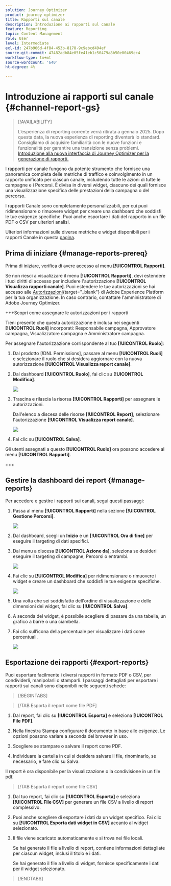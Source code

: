 ```yaml
---
solution: Journey Optimizer
product: journey optimizer
title: Rapporti sul canale
description: Introduzione ai rapporti sul canale
feature: Reporting
topic: Content Management
role: User
level: Intermediate
exl-id: 247b966d-4f84-453b-8178-9c9ebcd494ef
source-git-commit: 47482adb84e05fe41eb1c50479a8b50e00469ec4
workflow-type: tm+mt
source-wordcount: '640'
ht-degree: 4%

---
```


# Introduzione ai rapporti sul canale {#channel-report-gs}

>[!AVAILABILITY]
>
>L’esperienza di reporting corrente verrà ritirata a gennaio 2025. Dopo questa data, la nuova esperienza di reporting diventerà lo standard. Consigliamo di acquisire familiarità con le nuove funzioni e funzionalità per garantire una transizione senza problemi. [Introduzione alla nuova interfaccia di Journey Optimizer per la generazione di rapporti.](report-gs-cja.md)

I rapporti per canale fungono da potente strumento che fornisce una panoramica completa delle metriche di traffico e coinvolgimento in un rapporto unificato per ciascun canale, includendo tutte le azioni di tutte le campagne e i Percorsi. È divisa in diversi widget, ciascuno dei quali fornisce una visualizzazione specifica delle prestazioni della campagna o del percorso.

I rapporti Canale sono completamente personalizzabili, per cui puoi ridimensionare o rimuovere widget per creare una dashboard che soddisfi le tue esigenze specifiche. Puoi anche esportare i dati del rapporto in un file PDF o CSV per ulteriori analisi.

Ulteriori informazioni sulle diverse metriche e widget disponibili per i rapporti Canale in questa [pagina](channel-report.md).

## Prima di iniziare {#manage-reports-prereq}

Prima di iniziare, verifica di avere accesso al menu **[!UICONTROL Rapporti]**.

Se non riesci a visualizzare il menu **[!UICONTROL Rapporti]**, devi estendere i tuoi diritti di accesso per includere l&#39;autorizzazione **[!UICONTROL Visualizza rapporti canale]**. Puoi estendere le tue autorizzazioni se hai accesso alle [Autorizzazioni](https://experienceleague.adobe.com/docs/experience-platform/access-control/home.html?lang=it){target="_blank"} di Adobe Experience Platform per la tua organizzazione. In caso contrario, contattare l&#39;amministratore di Adobe Journey Optimizer.

+++Scopri come assegnare le autorizzazioni per i rapporti

Tieni presente che questa autorizzazione è inclusa nei seguenti **[!UICONTROL Ruoli]** incorporati: Responsabile campagna, Approvatore campagna, Visualizzatore campagna e Amministratore campagna.

Per assegnare l&#39;autorizzazione corrispondente al tuo **[!UICONTROL Ruolo]**:

1. Dal prodotto [!DNL Permissions], passare al menu **[!UICONTROL Ruoli]** e selezionare il ruolo che si desidera aggiornare con la nuova autorizzazione **[!UICONTROL Visualizza report canale]**.

1. Dal dashboard **[!UICONTROL Ruolo]**, fai clic su **[!UICONTROL Modifica]**.

   ![](assets/channel_permission_1.png)

1. Trascina e rilascia la risorsa **[!UICONTROL Rapporti]** per assegnare le autorizzazioni.

   Dall&#39;elenco a discesa delle risorse **[!UICONTROL Report]**, selezionare l&#39;autorizzazione **[!UICONTROL Visualizza report canale]**.

   ![](assets/channel_permission_2.png)

1. Fai clic su **[!UICONTROL Salva]**.

Gli utenti assegnati a questo **[!UICONTROL Ruolo]** ora possono accedere al menu **[!UICONTROL Rapporti]**.

+++

## Gestire la dashboard dei report {#manage-reports}

Per accedere e gestire i rapporti sui canali, segui questi passaggi:

1. Passa al menu **[!UICONTROL Rapporti]** nella sezione **[!UICONTROL Gestione Percorsi]**.

   ![](assets/channel_report_1.png)

1. Dal dashboard, scegli un **Inizio** e un **[!UICONTROL Ora di fine]** per eseguire il targeting di dati specifici.

1. Dal menu a discesa **[!UICONTROL Azione da]**, seleziona se desideri eseguire il targeting di campagne, Percorsi o entrambi.

   ![](assets/channel_report_2.png)

1. Fai clic su **[!UICONTROL Modifica]** per ridimensionare o rimuovere i widget e creare un dashboard che soddisfi le tue esigenze specifiche.

   ![](assets/channel_report_3.png)

1. Una volta che sei soddisfatto dell&#39;ordine di visualizzazione e delle dimensioni dei widget, fai clic su **[!UICONTROL Salva]**.

1. A seconda del widget, è possibile scegliere di passare da una tabella, un grafico a barre o una ciambella.

1. Fai clic sull’icona della percentuale per visualizzare i dati come percentuali.

   ![](assets/channel_report_4.png)

## Esportazione dei rapporti {#export-reports}

Puoi esportare facilmente i diversi rapporti in formato PDF o CSV, per condividerli, manipolarli o stamparli. I passaggi dettagliati per esportare i rapporti sui canali sono disponibili nelle seguenti schede:

>[!BEGINTABS]

>[!TAB Esporta il report come file PDF]

1. Dal report, fai clic su **[!UICONTROL Esporta]** e seleziona **[!UICONTROL File PDF]**.

1. Nella finestra Stampa configurare il documento in base alle esigenze. Le opzioni possono variare a seconda del browser in uso.

1. Scegliere se stampare o salvare il report come PDF.

1. Individuare la cartella in cui si desidera salvare il file, rinominarlo, se necessario, e fare clic su Salva.

Il report è ora disponibile per la visualizzazione o la condivisione in un file pdf.

>[!TAB Esporta il report come file CSV]

1. Dal tuo report, fai clic su **[!UICONTROL Esporta]** e seleziona **[!UICONTROL File CSV]** per generare un file CSV a livello di report complessivo.

1. Puoi anche scegliere di esportare i dati da un widget specifico. Fai clic su **[!UICONTROL Esporta dati widget in CSV]** accanto al widget selezionato.

1. Il file viene scaricato automaticamente e si trova nei file locali.

   Se hai generato il file a livello di report, contiene informazioni dettagliate per ciascun widget, inclusi il titolo e i dati.

   Se hai generato il file a livello di widget, fornisce specificamente i dati per il widget selezionato.

>[!ENDTABS]
